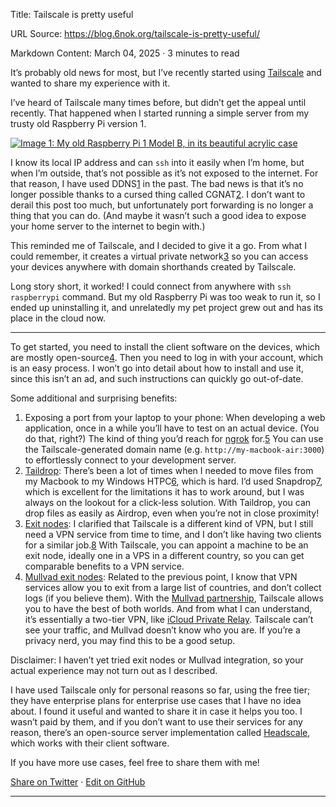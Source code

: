 Title: Tailscale is pretty useful

URL Source: https://blog.6nok.org/tailscale-is-pretty-useful/

Markdown Content:
March 04, 2025 · 3 minutes to read

It’s probably old news for most, but I’ve recently started using [Tailscale](https://tailscale.com/) and wanted to share my experience with it.

I’ve heard of Tailscale many times before, but didn’t get the appeal until recently. That happened when I started running a simple server from my trusty old Raspberry Pi version 1.

[![Image 1: My old Raspberry Pi 1 Model B, in its beautiful acrylic case](https://blog.6nok.org/static/df46d8f1c768281a4772ea169c2ea796/1c72d/rpi.jpg)](https://blog.6nok.org/static/df46d8f1c768281a4772ea169c2ea796/d2602/rpi.jpg)

I know its local IP address and can `ssh` into it easily when I’m home, but when I’m outside, that’s not possible as it’s not exposed to the internet. For that reason, I have used DDNS[1](https://blog.6nok.org/tailscale-is-pretty-useful/#fn-1) in the past. The bad news is that it’s no longer possible thanks to a cursed thing called CGNAT[2](https://blog.6nok.org/tailscale-is-pretty-useful/#fn-2). I don’t want to derail this post too much, but unfortunately port forwarding is no longer a thing that you can do. (And maybe it wasn’t such a good idea to expose your home server to the internet to begin with.)

This reminded me of Tailscale, and I decided to give it a go. From what I could remember, it creates a virtual private network[3](https://blog.6nok.org/tailscale-is-pretty-useful/#fn-3) so you can access your devices anywhere with domain shorthands created by Tailscale.

Long story short, it worked! I could connect from anywhere with `ssh raspberrypi` command. But my old Raspberry Pi was too weak to run it, so I ended up uninstalling it, and unrelatedly my pet project grew out and has its place in the cloud now.

* * *

To get started, you need to install the client software on the devices, which are mostly open-source[4](https://blog.6nok.org/tailscale-is-pretty-useful/#fn-4). Then you need to log in with your account, which is an easy process. I won’t go into detail about how to install and use it, since this isn’t an ad, and such instructions can quickly go out-of-date.

Some additional and surprising benefits:

1.  Exposing a port from your laptop to your phone: When developing a web application, once in a while you’ll have to test on an actual device. (You do that, right?) The kind of thing you’d reach for [ngrok](https://ngrok.com/) for.[5](https://blog.6nok.org/tailscale-is-pretty-useful/#fn-5) You can use the Tailscale-generated domain name (e.g. `http://my-macbook-air:3000`) to effortlessly connect to your development server.
2.  [Taildrop](https://tailscale.com/kb/1106/taildrop): There’s been a lot of times when I needed to move files from my Macbook to my Windows HTPC[6](https://blog.6nok.org/tailscale-is-pretty-useful/#fn-6), which is hard. I’d used Snapdrop[7](https://blog.6nok.org/tailscale-is-pretty-useful/#fn-7), which is excellent for the limitations it has to work around, but I was always on the lookout for a click-less solution. With Taildrop, you can drop files as easily as Airdrop, even when you’re not in close proximity!
3.  [Exit nodes](https://tailscale.com/kb/1103/exit-nodes): I clarified that Tailscale is a different kind of VPN, but I still need a VPN service from time to time, and I don’t like having two clients for a similar job.[8](https://blog.6nok.org/tailscale-is-pretty-useful/#fn-8) With Tailscale, you can appoint a machine to be an exit node, ideally one in a VPS in a different country, so you can get comparable benefits to a VPN service.
4.  [Mullvad exit nodes](https://tailscale.com/kb/1258/mullvad-exit-nodes): Related to the previous point, I know that VPN services allow you to exit from a large list of countries, and don’t collect logs (if you believe them). With the [Mullvad partnership](https://mullvad.net/en/blog/tailscale-has-partnered-with-mullvad), Tailscale allows you to have the best of both worlds. And from what I can understand, it’s essentially a two-tier VPN, like [iCloud Private Relay](https://support.apple.com/en-us/102602). Tailscale can’t see your traffic, and Mullvad doesn’t know who you are. If you’re a privacy nerd, you may find this to be a good setup.

Disclaimer: I haven’t yet tried exit nodes or Mullvad integration, so your actual experience may not turn out as I described.

I have used Tailscale only for personal reasons so far, using the free tier; they have enterprise plans for enterprise use cases that I have no idea about. I found it useful and wanted to share it in case it helps you too. I wasn’t paid by them, and if you don’t want to use their services for any reason, there’s an open-source server implementation called [Headscale](https://headscale.net/), which works with their client software.

If you have more use cases, feel free to share them with me!

[Share on Twitter](https://mobile.twitter.com/intent/tweet?text=Tailscale%20is%20pretty%20useful&url=https://blog.6nok.org/tailscale-is-pretty-useful/) · [Edit on GitHub](https://github.com/frontsideair/blog/edit/main/content/blog/tailscale-is-pretty-useful/index.md)

* * *
